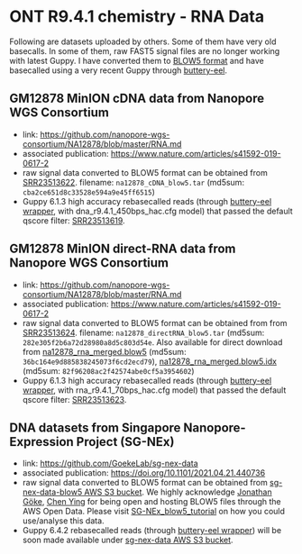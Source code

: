 # ONT R9.4.1 chemistry - RNA Data


Following are datasets uploaded by others. Some of them have very old basecalls. 
In some of them, raw FAST5 signal files are no longer working with latest Guppy. 
I have converted them to [BLOW5 format](https://www.nature.com/articles/s41587-021-01147-4) and have basecalled using a very recent Guppy through [buttery-eel](https://github.com/Psy-Fer/buttery-eel). 


## GM12878 MinION cDNA data from Nanopore WGS Consortium

- link: https://github.com/nanopore-wgs-consortium/NA12878/blob/master/RNA.md
- associated publication: https://www.nature.com/articles/s41592-019-0617-2
- raw signal data converted to BLOW5 format can be obtained from [SRR23513622](https://trace.ncbi.nlm.nih.gov/Traces/?view=run_browser&acc=SRR23513622&display=data-access). filename: `na12878_cDNA_blow5.tar` (md5sum: `cba2ce651d8c33528e594a9e45ff6515`)
- Guppy 6.1.3 high accuracy rebasecalled reads (through [buttery-eel wrapper](https://github.com/Psy-Fer/buttery-eel), with dna_r9.4.1_450bps_hac.cfg model) that passed the default qscore filter: [SRR23513619](https://trace.ncbi.nlm.nih.gov/Traces/?view=run_browser&acc=SRR23513619&display=data-access).


## GM12878 MinION direct-RNA data from Nanopore WGS Consortium

- link: https://github.com/nanopore-wgs-consortium/NA12878/blob/master/RNA.md
- associated publication: https://www.nature.com/articles/s41592-019-0617-2
- raw signal data converted to BLOW5 format can be obtained from from [SRR23513624](https://trace.ncbi.nlm.nih.gov/Traces/?view=run_browser&acc=SRR23513624&display=data-access). filename: `na12878_directRNA_blow5.tar` (md5sum: `282e305f2b6a72d28980a8d5c803d54e`. Also available for direct download from [na12878_rna_merged.blow5](https://slow5.page.link/na12878_rna) (md5sum: `36bc164e9d885838245073f6cd2ecd79`), [na12878_rna_merged.blow5.idx](https://slow5.page.link/na12878_rna_idx) (md5sum: `82f96208ac2f42574abe0cf5a3954602`)
- Guppy 6.1.3 high accuracy rebasecalled reads (through [buttery-eel wrapper](https://github.com/Psy-Fer/buttery-eel), with rna_r9.4.1_70bps_hac.cfg model) that passed the default qscore filter: [SRR23513623](https://trace.ncbi.nlm.nih.gov/Traces/?view=run_browser&acc=SRR23513623&display=data-access).

## DNA datasets from Singapore Nanopore-Expression Project (SG-NEx)
- link: https://github.com/GoekeLab/sg-nex-data
- associated publication: https://doi.org/10.1101/2021.04.21.440736
- raw signal data converted to BLOW5 format can be obtained from [sg-nex-data-blow5 AWS S3 bucket](http://sg-nex-data-blow5.s3-website-ap-southeast-1.amazonaws.com/). We highly acknowledge [Jonathan Göke](https://github.com/jonathangoeke), [Chen Ying](https://github.com/cying111) for being open and hosting BLOW5 files through the AWS Open Data. Please visit [SG-NEx_blow5_tutorial](https://github.com/GoekeLab/sg-nex-data/blob/master/docs/SG-NEx_blow5_tutorial.md) on how you could use/analyse this data.
- Guppy 6.4.2 rebasecalled reads (through [buttery-eel wrapper](https://github.com/Psy-Fer/buttery-eel)) will be soon made available under [sg-nex-data AWS S3 bucket](http://sg-nex-data.s3-website-ap-southeast-1.amazonaws.com/).
